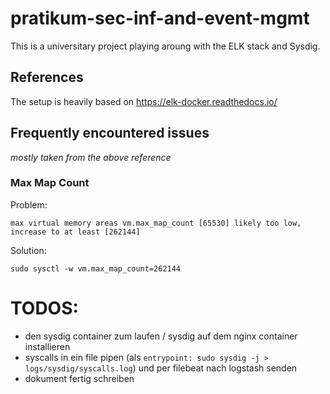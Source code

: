 # pratikum-sec-inf-and-event-mgmt
This is a universitary project playing aroung with the ELK stack and Sysdig.

## References
The setup is heavily based on https://elk-docker.readthedocs.io/

## Frequently encountered issues
_mostly taken from the above reference_

### Max Map Count
Problem:
```
max virtual memory areas vm.max_map_count [65530] likely too low, increase to at least [262144]
```
Solution: 
```
sudo sysctl -w vm.max_map_count=262144
```

# TODOS:
 * den sysdig container zum laufen / sysdig auf dem nginx container installieren
 * syscalls in ein file pipen (als `entrypoint: sudo sysdig -j > logs/sysdig/syscalls.log`) und per filebeat nach logstash senden
 * dokument fertig schreiben

